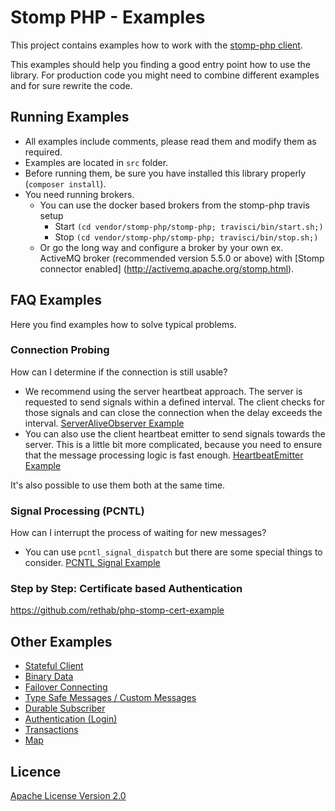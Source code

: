 # Stomp PHP - Examples

This project contains examples how to work with the [stomp-php client](https://github.com/stomp-php/stomp-php).

This examples should help you finding a good entry point how to use the library. For production code you might need to 
combine different examples and for sure rewrite the code.    

## Running Examples

- All examples include comments, please read them and modify them as required.  
- Examples are located in `src` folder. 
- Before running them, be sure you have installed this library properly (`composer install`).
- You need running brokers.
   - You can use the docker based brokers from the stomp-php travis setup
      - Start `(cd vendor/stomp-php/stomp-php; travisci/bin/start.sh;)`
      - Stop `(cd vendor/stomp-php/stomp-php; travisci/bin/stop.sh;)` 
   - Or go the long way and configure a broker by your own ex. ActiveMQ broker (recommended version 5.5.0 or above) with [Stomp connector enabled] (http://activemq.apache.org/stomp.html).

## FAQ Examples

Here you find examples how to solve typical problems.

### Connection Probing

How can I determine if the connection is still usable?

- We recommend using the server heartbeat approach. 
  The server is requested to send signals within a defined interval. 
  The client checks for those signals and can close the connection when the delay exceeds the interval.
  [ServerAliveObserver Example](src/heartbeats_server.php)
- You can also use the client heartbeat emitter to send signals towards the server. 
  This is a little bit more complicated, because you need to ensure that the message processing logic is fast enough.
  [HeartbeatEmitter Example](src/heartbeats_client.php)
  
It's also possible to use them both at the same time.

### Signal Processing (PCNTL)

How can I interrupt the process of waiting for new messages?

- You can use `pcntl_signal_dispatch` but there are some special things to consider. [PCNTL Signal Example](src/pcntl_signal_handling.php) 

### Step by Step: Certificate based Authentication

https://github.com/rethab/php-stomp-cert-example

## Other Examples

- [Stateful Client](src/stateful.php)
- [Binary Data](src/binary.php)
- [Failover Connecting](src/connectivity.php)
- [Type Safe Messages / Custom Messages](src/custom-messages.php)
- [Durable Subscriber](src/durable.php)
- [Authentication (Login)](src/security.php)
- [Transactions](src/transactions.php)
- [Map](src/transformation.php)


## Licence

[Apache License Version 2.0](http://www.apache.org/licenses/LICENSE-2.0)
